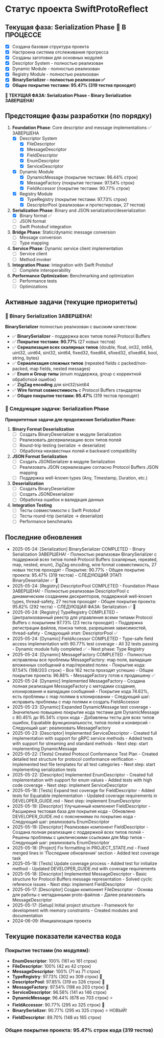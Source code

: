 # Статус проекта SwiftProtoReflect

## Текущая фаза: Serialization Phase 🚀 В ПРОЦЕССЕ

- [x] Создана базовая структура проекта
- [x] Настроена система отслеживания прогресса
- [x] Созданы заготовки для основных модулей
- [x] Descriptor System - полностью реализован
- [x] Dynamic Module - полностью реализован
- [x] Registry Module - полностью реализован
- [x] **BinarySerializer - полностью реализован ✅**
- [x] **Общее покрытие тестами: 95.47% (319 тестов проходят)**

**🚀 ТЕКУЩАЯ ФАЗА: Serialization Phase - Binary Serialization ЗАВЕРШЕНА!**

## Предстоящие фазы разработки (по порядку)

1. **Foundation Phase**: Core descriptor and message implementations ✅ ЗАВЕРШЕНА
   - [x] Descriptor System
     - [x] FileDescriptor
     - [x] MessageDescriptor
     - [x] FieldDescriptor
     - [x] EnumDescriptor
     - [x] ServiceDescriptor
   - [x] Dynamic Module
     - [x] DynamicMessage (покрытие тестами: 96.44% строк)
     - [x] MessageFactory (покрытие тестами: 97.54% строк)
     - [x] FieldAccessor (покрытие тестами: 90.77% строк)
   - [x] Registry Module
     - [x] TypeRegistry (покрытие тестами: 97.73% строк)
     - [x] DescriptorPool (реализован и протестирован, 27 тестов)

2. **Serialization Phase**: Binary and JSON serialization/deserialization
   - [x] Binary format ✅
   - [ ] JSON format
   - [ ] Swift Protobuf integration

3. **Bridge Phase**: Static/dynamic message conversion
   - [ ] Message conversion
   - [ ] Type mapping

4. **Service Phase**: Dynamic service client implementation
   - [ ] Service client
   - [ ] Method invoker

5. **Integration Phase**: Integration with Swift Protobuf
   - [ ] Complete interoperability

6. **Performance Optimization**: Benchmarking and optimization
   - [ ] Performance tests
   - [ ] Optimizations

## Активные задачи (текущие приоритеты)

### 🎉 Binary Serialization ЗАВЕРШЕНА! 

**BinarySerializer** полностью реализован с высоким качеством:
- ✅ **BinarySerializer** - поддержка всех типов полей Protocol Buffers
- ✅ **Покрытие тестами: 90.77%** (27 новых тестов)  
- ✅ **Сериализация всех скалярных типов** (double, float, int32, int64, uint32, uint64, sint32, sint64, fixed32, fixed64, sfixed32, sfixed64, bool, string, bytes)
- ✅ **Сериализация сложных типов** (repeated fields с packed/non-packed, map fields, nested messages)
- ✅ **Enum и Group типы** (enum поддержка, group с корректной обработкой ошибок)
- ✅ **ZigZag encoding** для sint32/sint64
- ✅ **Wire format совместимость** с Protocol Buffers стандартом
- ✅ **Общее покрытие тестами: 95.47%** (319 тестов проходят)

### 🚀 Следующие задачи: Serialization Phase

**Приоритетные задачи для продолжения Serialization Phase:**

1. **Binary Format Deserialization**
   - [ ] Создать BinaryDeserializer в модуле Serialization
   - [ ] Реализовать десериализацию всех типов полей
   - [ ] Round-trip testing (serialize -> deserialize)
   - [ ] Обработка неизвестных полей и backward compatibility

2. **JSON Format Serialization**  
   - [ ] Создать JSONSerializer в модуле Serialization
   - [ ] Реализовать JSON сериализацию согласно Protocol Buffers JSON mapping
   - [ ] Поддержка well-known types (Any, Timestamp, Duration, etc.)

3. **Deserialization**
   - [ ] Создать BinaryDeserializer 
   - [ ] Создать JSONDeserializer
   - [ ] Обработка ошибок и валидация данных

4. **Integration Testing**
   - [ ] Тесты совместимости с Swift Protobuf
   - [ ] Тесты round-trip (serialize -> deserialize)
   - [ ] Performance benchmarks

## Последние обновления
- 2025-05-24: [Serialization] BinarySerializer COMPLETED - Binary Serialization ЗАВЕРШЕНА! - Полностью реализован BinarySerializer с поддержкой всех типов полей Protocol Buffers (скалярные, repeated, map, nested, enum), ZigZag encoding, wire format совместимость, 27 новых тестов проходят - Покрытие: 90.77% - Общее покрытие проекта: 95.47% (319 тестов) - СЛЕДУЮЩИЙ ЭТАП: BinaryDeserializer ✅ 🎉
- 2025-05-24: [Registry] DescriptorPool COMPLETED - Foundation Phase ЗАВЕРШЕНА! - Полностью реализован DescriptorPool с динамическим созданием дескрипторов, поддержкой well-known types, thread-safety, 27 тестов проходят - Общее покрытие проекта: 95.82% (292 теста) - СЛЕДУЮЩАЯ ФАЗА: Serialization ✅ 🚀
- 2025-05-24: [Registry] TypeRegistry COMPLETED - Централизованный реестр для управления всеми типами Protocol Buffers с покрытием 97.73% (23 теста проходят) - Поддержка регистрации файлов, поиска типов, разрешения зависимостей, thread-safety - Следующий этап: DescriptorPool ✅ 
- 2025-05-24: [Dynamic] FieldAccessor COMPLETED - Type-safe field access implementation with 90.77% test coverage - All 32 tests passing - Dynamic module fully completed ✅ - Next phase: Type Registry
- 2025-05-24: [Dynamic] MessageFactory COMPLETED - Полностью исправлены все проблемы MessageFactory: map поля, валидация вложенных сообщений в map/repeated полях - Покрытие кода: 97.54% (198/203 строк) - Все 162 теста проходят успешно - Общее покрытие проекта: 96.88% - MessageFactory готов к продакшену ✅
- 2025-05-24: [Dynamic] Implemented MessageFactory - Создана полная реализация MessageFactory с методами создания, клонирования и валидации сообщений - Покрытие кода 74.62%, есть проблемы с map полями в клонировании - Следующий шаг: исправить проблемы с map полями и создать FieldAccessor
- 2025-05-23: [Dynamic] Expanded DynamicMessage test coverage - Значительно повышено покрытие кода тестами для DynamicMessage с 80.45% до 95.34% строк кода - Добавлены тесты для всех типов ошибок, Equatable функциональности, типов полей и конверсий - Следующий шаг: реализовать MessageFactory
- 2025-05-23: [Descriptor] Implemented ServiceDescriptor - Created full implementation with support for gRPC service methods - Added tests with support for streaming and standard methods - Next step: start implementing DynamicMessage
- 2025-05-22: [Tests] Created Protocol Conformance Test Plan - Created detailed test structure for protocol conformance verification - Implemented test file templates for all test categories - Next step: start implementing serialization tests
- 2025-05-22: [Descriptor] Implemented EnumDescriptor - Created full implementation with support for enum values - Added tests with high code coverage - Next step: implement ServiceDescriptor
- 2025-05-18: [Tests] Expand test coverage for FieldDescriptor - Added tests for Equatable implementation - Updated coverage requirements in DEVELOPER_GUIDE.md - Next step: implement EnumDescriptor
- 2025-05-19: [Descriptor] Улучшенный компонент FieldDescriptor - Расширена тестовая база для покрытия кода - Обновлено DEVELOPER_GUIDE.md с пояснениями по покрытию кода - Следующий шаг: реализовать EnumDescriptor
- 2025-05-19: [Descriptor] Реализован компонент FieldDescriptor - Создана полная реализация с поддержкой всех типов полей - Решены проблемы с циклическими ссылками для Map типов - Следующий шаг: реализовать EnumDescriptor
- 2025-05-18: [Project] Fix formatting in PROJECT_STATE.md - Fixed merged lines in 'Последние обновления' section - Added test coverage task
- 2025-05-18: [Tests] Update coverage process - Added test for initialize method - Updated DEVELOPER_GUIDE.md with coverage requirements
- 2025-05-18: [Descriptor] Implemented MessageDescriptor - Basic structure for Protocol Buffers message representation - Solved cyclic reference issues - Next step: implement FieldDescriptor
- 2025-05-17: [Descriptor] Создан компонент FileDescriptor - Основа для работы с метаданными proto-файлов - Далее реализовать MessageDescriptor
- 2025-05-17: [Setup] Initial project structure - Framework for development with memory constraints - Created modules and documentation
- 2024-06-09: Инициализация проекта

## Текущие показатели качества кода

### Покрытие тестами (по модулям):
- **EnumDescriptor**: 100% (161 из 161 строк)
- **FileDescriptor**: 100% (42 из 42 строк)  
- **MessageDescriptor**: 100% (71 из 71 строк)
- **TypeRegistry**: 97.73% (302 из 309 строк) 🚀
- **DescriptorPool**: 97.85% (319 из 326 строк) 🚀
- **MessageFactory**: 97.54% (198 из 203 строк) 🚀
- **ServiceDescriptor**: 96.58% (141 из 146 строк)
- **DynamicMessage**: 96.44% (678 из 703 строк) ⭐
- **FieldAccessor**: 90.77% (295 из 325 строк) 🚀
- **BinarySerializer**: 90.77% (295 из 325 строк) ⭐ НОВЫЙ!
- **FieldDescriptor**: 89.70% (148 из 165 строк)

### Общее покрытие проекта: 95.47% строк кода (319 тестов)
